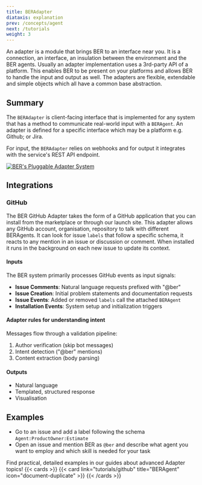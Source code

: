 ```yaml
---
title: BERAdapter
diataxis: explanation
prev: /concepts/agent
next: /tutorials
weight: 3
---
```


An adapter is a module that brings BER to an interface near you. It is a connection, an interface, an insulation between the environment and the BER agents. Usually an adapter implementation uses a 3rd-party API of a platform. This enables BER to be present on your platforms and allows BER to handle the input and output as well. The adapters are flexible, extendable and simple objects which all have a common base abstraction.
## Summary
The `BERAdapter` is client-facing interface that is implemented for any system that has a method to communicate real-world input with a `BERAgent`. An adapter is defined for a specific interface which may be a platform e.g. Github; or Jira.

For input, the `BERAdapter` relies on webhooks and for output it integrates with the service's REST API endpoint.

[![BER's Pluggable Adapter System](/diagrams/ber-003-adapter.svg)](/diagrams/ber-003-adapter.svg)


## Integrations
### GitHub
The BER GitHub Adapter takes the form of a GitHub application that you can install from the marketplace or through our launch site. This adapter allows any GitHub account, organisation, repository to talk with different BERAgents. It can look for issue `labels` that follow a specific schema, it reacts to any mention in an issue or discussion or comment. When installed it runs in the background on each new issue to update its context.

#### Inputs
The BER system primarily processes GitHub events as input signals:

- **Issue Comments**: Natural language requests prefixed with "@ber"
- **Issue Creation**: Initial problem statements and documentation requests
- **Issue Events**: Added or removed `labels` call the attached `BERAgent`
- **Installation Events**: System setup and initialization triggers

#### Adapter rules for understanding intent
Messages flow through a validation pipeline:
1. Author verification (skip bot messages)
2. Intent detection ("@ber" mentions)
3. Content extraction (body parsing)

#### Outputs
 - Natural language
 - Templated, structured response
 - Visualisation

## Examples
 - Go to an issue and add a label following the schema `Agent:ProductOwner:Estimate`
 - Open an issue and mention BER as `@ber` and describe what agent you want to employ and which skill is needed for your task

Find practical, detailed examples in our guides about advanced Adapter topics!
{{< cards >}}
  {{< card link="tutorials/github" title="BERAgent" icon="document-duplicate" >}}
{{< /cards >}}

